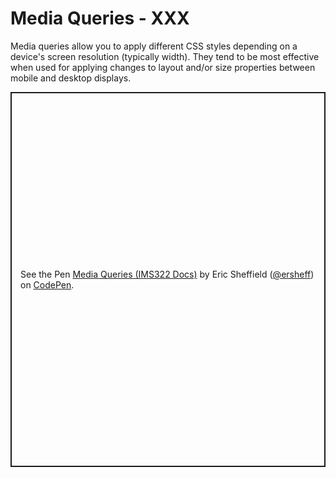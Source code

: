 # Media Queries - XXX

Media queries allow you to apply different CSS styles depending on a device's screen resolution (typically width). They tend to be most effective when used for applying changes to layout and/or size properties between mobile and desktop displays.

<p class="codepen" data-height="600" data-default-tab="html,result" data-slug-hash="bGZdPbe" data-editable="true" data-user="ersheff" style="height: 600px; box-sizing: border-box; display: flex; align-items: center; justify-content: center; border: 2px solid; margin: 1em 0; padding: 1em;">
  <span>See the Pen <a href="https://codepen.io/ersheff/pen/bGZdPbe">
  Media Queries (IMS322 Docs)</a> by Eric Sheffield (<a href="https://codepen.io/ersheff">@ersheff</a>)
  on <a href="https://codepen.io">CodePen</a>.</span>
</p>
<script async src="https://cpwebassets.codepen.io/assets/embed/ei.js"></script>
